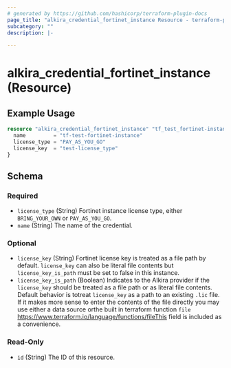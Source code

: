 ```yaml
---
# generated by https://github.com/hashicorp/terraform-plugin-docs
page_title: "alkira_credential_fortinet_instance Resource - terraform-provider-alkira"
subcategory: ""
description: |-
  
---
```


# alkira_credential_fortinet_instance (Resource)



## Example Usage

```terraform
resource "alkira_credential_fortinet_instance" "tf_test_fortinet-instance" {
  name         = "tf-test-fortinet-instance"
  license_type = "PAY_AS_YOU_GO"
  license_key  = "test-license_type"
}
```

<!-- schema generated by tfplugindocs -->
## Schema

### Required

- `license_type` (String) Fortinet instance license type, either `BRING_YOUR_OWN` or `PAY_AS_YOU_GO`.
- `name` (String) The name of the credential.

### Optional

- `license_key` (String) Fortinet license key is treated as a file path by default. `license_key` can also be literal file contents but `license_key_is_path` must be set to false in this instance.
- `license_key_is_path` (Boolean) Indicates to the Alkira provider if the `license_key` should be treated as a file path or as literal file contents. Default behavior is totreat `license_key` as a path to an existing `.lic` file. If it makes more sense to enter the contents of the file directly you may use either a data source orthe built in terraform function `file` https://www.terraform.io/language/functions/fileThis field is included as a convenience.

### Read-Only

- `id` (String) The ID of this resource.


